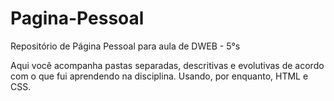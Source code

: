 # Pagina-Pessoal

Repositório de Página Pessoal para aula de DWEB - 5°s


Aqui você acompanha pastas separadas, descritivas e evolutivas de acordo com o que fui aprendendo na disciplina. 
Usando, por enquanto, HTML e CSS.
